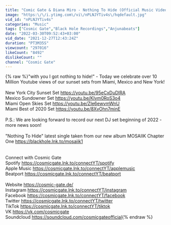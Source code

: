```yaml
---
title: "Comic Gate & Diana Miro - Nothing To Hide (Official Music Video)"
image: "https:\/\/i.ytimg.com\/vi\/nPLNJYTiv4s\/hqdefault.jpg"
vid_id: "nPLNJYTiv4s"
categories: "Music"
tags: ["Cosmic Gate","Black Hole Recordings","Anjunabeats"]
date: "2022-03-30T09:52:43+03:00"
vid_date: "2021-12-27T12:43:24Z"
duration: "PT3M35S"
viewcount: "297016"
likeCount: "8492"
dislikeCount: ""
channel: "Cosmic Gate"
---
```

{% raw %}&quot;with you I got nothing to hide!&quot; - Today we celebrate over 10 Million Youtube views of our sunset sets from Miami, Mexico and New York! <br /><br />New York City Sunset Set <a rel="nofollow" target="blank" href="https://youtu.be/95eCxDuDIRA">https://youtu.be/95eCxDuDIRA</a><br />Mexico Sundowner Set <a rel="nofollow" target="blank" href="https://youtu.be/KIvm0RoS3o4">https://youtu.be/KIvm0RoS3o4</a><br />Miami Open Skies Set <a rel="nofollow" target="blank" href="https://youtu.be/ZIe6ewvmWnU">https://youtu.be/ZIe6ewvmWnU</a><br />Miami Best of 2020 Set  <a rel="nofollow" target="blank" href="https://youtu.be/8XvOhn7minE">https://youtu.be/8XvOhn7minE</a><br /><br />P.S.: We are looking forward to record our next DJ set beginning of 2022 - more news soon!<br /><br />&quot;Nothing To Hide&quot; latest single taken from our new album MOSAIIK Chapter One <a rel="nofollow" target="blank" href="https://blackhole.lnk.to/mosaiik1">https://blackhole.lnk.to/mosaiik1</a> <br /><br /><br />Connect with Cosmic Gate<br />Spotify <a rel="nofollow" target="blank" href="https://cosmicgate.lnk.to/connectYT/spotify">https://cosmicgate.lnk.to/connectYT/spotify</a> <br />Apple Music <a rel="nofollow" target="blank" href="https://cosmicgate.lnk.to/connectYT/applemusic">https://cosmicgate.lnk.to/connectYT/applemusic</a><br />Beatport <a rel="nofollow" target="blank" href="https://cosmicgate.lnk.to/connectYT/beatport">https://cosmicgate.lnk.to/connectYT/beatport</a><br /><br />Website <a rel="nofollow" target="blank" href="https://cosmic-gate.de/">https://cosmic-gate.de/</a><br />Instagram <a rel="nofollow" target="blank" href="https://cosmicgate.lnk.to/connectYT/instagram">https://cosmicgate.lnk.to/connectYT/instagram</a><br />Facebook <a rel="nofollow" target="blank" href="https://cosmicgate.lnk.to/connectYT/facebook">https://cosmicgate.lnk.to/connectYT/facebook</a><br />Twitter <a rel="nofollow" target="blank" href="https://cosmicgate.lnk.to/connectYT/twitter">https://cosmicgate.lnk.to/connectYT/twitter</a><br />TikTok <a rel="nofollow" target="blank" href="https://cosmicgate.lnk.to/connectYT/tiktok">https://cosmicgate.lnk.to/connectYT/tiktok</a><br />VK <a rel="nofollow" target="blank" href="https://vk.com/cosmicgate">https://vk.com/cosmicgate</a><br />Soundcloud <a rel="nofollow" target="blank" href="https://soundcloud.com/cosmicgateofficial">https://soundcloud.com/cosmicgateofficial</a>{% endraw %}
